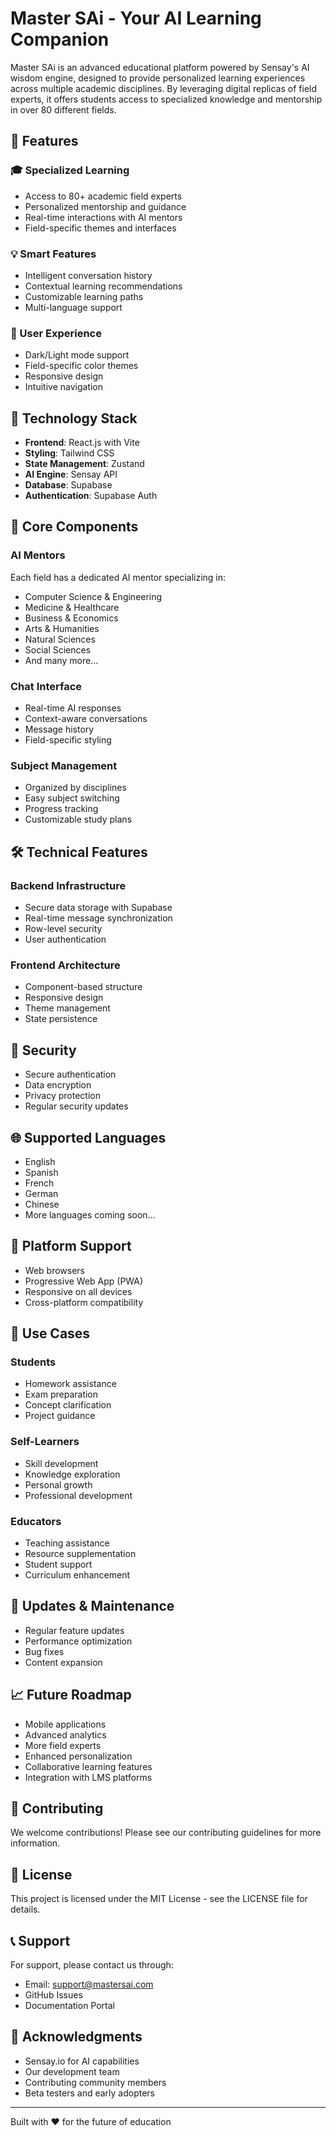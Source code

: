 # Master SAi - Your AI Learning Companion

Master SAi is an advanced educational platform powered by Sensay's AI wisdom engine, designed to provide personalized learning experiences across multiple academic disciplines. By leveraging digital replicas of field experts, it offers students access to specialized knowledge and mentorship in over 80 different fields.

## 🌟 Features

### 🎓 Specialized Learning
- Access to 80+ academic field experts
- Personalized mentorship and guidance
- Real-time interactions with AI mentors
- Field-specific themes and interfaces

### 💡 Smart Features
- Intelligent conversation history
- Contextual learning recommendations
- Customizable learning paths
- Multi-language support

### 🎨 User Experience
- Dark/Light mode support
- Field-specific color themes
- Responsive design
- Intuitive navigation

## 🚀 Technology Stack

- **Frontend**: React.js with Vite
- **Styling**: Tailwind CSS
- **State Management**: Zustand
- **AI Engine**: Sensay API
- **Database**: Supabase
- **Authentication**: Supabase Auth

## 🔧 Core Components

### AI Mentors
Each field has a dedicated AI mentor specializing in:
- Computer Science & Engineering
- Medicine & Healthcare
- Business & Economics
- Arts & Humanities
- Natural Sciences
- Social Sciences
- And many more...

### Chat Interface
- Real-time AI responses
- Context-aware conversations
- Message history
- Field-specific styling

### Subject Management
- Organized by disciplines
- Easy subject switching
- Progress tracking
- Customizable study plans

## 🛠️ Technical Features

### Backend Infrastructure
- Secure data storage with Supabase
- Real-time message synchronization
- Row-level security
- User authentication

### Frontend Architecture
- Component-based structure
- Responsive design
- Theme management
- State persistence

## 🔐 Security

- Secure authentication
- Data encryption
- Privacy protection
- Regular security updates

## 🌐 Supported Languages

- English
- Spanish
- French
- German
- Chinese
- More languages coming soon...

## 📱 Platform Support

- Web browsers
- Progressive Web App (PWA)
- Responsive on all devices
- Cross-platform compatibility

## 🎯 Use Cases

### Students
- Homework assistance
- Exam preparation
- Concept clarification
- Project guidance

### Self-Learners
- Skill development
- Knowledge exploration
- Personal growth
- Professional development

### Educators
- Teaching assistance
- Resource supplementation
- Student support
- Curriculum enhancement

## 🔄 Updates & Maintenance

- Regular feature updates
- Performance optimization
- Bug fixes
- Content expansion

## 📈 Future Roadmap

- Mobile applications
- Advanced analytics
- More field experts
- Enhanced personalization
- Collaborative learning features
- Integration with LMS platforms

## 🤝 Contributing

We welcome contributions! Please see our contributing guidelines for more information.

## 📄 License

This project is licensed under the MIT License - see the LICENSE file for details.

## 📞 Support

For support, please contact us through:
- Email: support@mastersai.com
- GitHub Issues
- Documentation Portal

## 🙏 Acknowledgments

- Sensay.io for AI capabilities
- Our development team
- Contributing community members
- Beta testers and early adopters

---

Built with ❤️ for the future of education